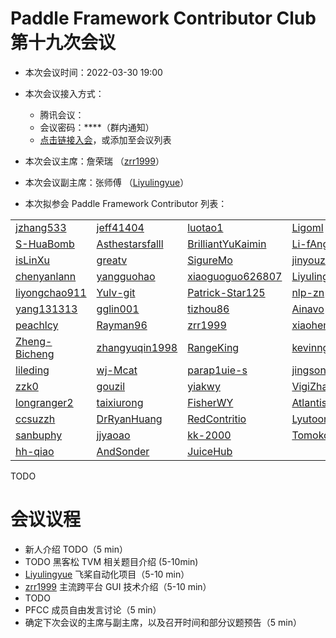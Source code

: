 # Paddle Framework Contributor Club 第十九次会议

- 本次会议时间：2022-03-30 19:00

- 本次会议接入方式：

  - 腾讯会议：
  - 会议密码：\*\*\*\*（群内通知）
  - [点击链接入会](TODO)，或添加至会议列表

- 本次会议主席：詹荣瑞 （[zrr1999](https://github.com/zrr1999)）

- 本次会议副主席：张师傅 （[Liyulingyue](https://github.com/Liyulingyue)）

- 本次拟参会 Paddle Framework Contributor 列表：

 |   |       |        |           |         |          |
| ------------------------------------------------- | ----------------------------------------------------- | --------------------------------------------------------- | ----------------------------------------------------- | --------------------------------------------------- | ------------------------------------------------- |
| [jzhang533](https://github.com/jzhang533)         | [jeff41404](https://github.com/jeff41404)             | [luotao1](https://github.com/luotao1)                     | [Ligoml](https://github.com/Ligoml)                   | [TCChenlong](https://github.com/TCChenlong)         | [guguguzi](https://github.com/guguguzi)           |
| [S-HuaBomb](https://github.com/S-HuaBomb)         | [Asthestarsfalll](https://github.com/Asthestarsfalll) | [BrilliantYuKaimin](https://github.com/BrilliantYuKaimin) | [Li-fAngyU](https://github.com/Li-fAngyU)             | [liqitong-a](https://github.com/liqitong-a)         | [unseenme](https://github.com/unseenme)           |
| [isLinXu](https://github.com/isLinXu)             | [greatv](https://github.com/greatv)                   | [SigureMo](https://github.com/SigureMo)                   | [jinyouzhi](https://github.com/jinyouzhi)             | [gsq7474741](https://github.com/gsq7474741)         | [thunder95](https://github.com/thunder95)         |
| [chenyanlann](https://github.com/chenyanlann)     | [yangguohao](https://github.com/yangguohao)           | [xiaoguoguo626807](https://github.com/xiaoguoguo626807)   | [Liyulingyue](https://github.com/Liyulingyue)         | [GeYuYao-hub](https://github.com/GeYuYao-hub)       | [fuqianya](https://github.com/fuqianya)           |
| [liyongchao911](https://github.com/liyongchao911) | [Yulv-git](https://github.com/Yulv-git)               | [Patrick-Star125](https://github.com/Patrick-Star125)     | [nlp-zn](https://github.com/nlp-zn)                   | [OccupyMars2025](https://github.com/OccupyMars2025) | [OuyangChao](https://github.com/OuyangChao)       |
| [yang131313](https://github.com/yang131313)       | [gglin001](https://github.com/gglin001)               | [tizhou86](https://github.com/tizhou86)                   | [Ainavo](https://github.com/Ainavo)                   | [ReganYue](https://github.com/ReganYue)             | [mrcangye](https://github.com/mrcangye)           |
| [peachlcy](https://github.com/peachlcy)           | [Rayman96](https://github.com/Rayman96)               | [zrr1999](https://github.com/zrr1999)                     | [xiaohemaikoo](https://github.com/xiaohemaikoo)       | [engineer1109](https://github.com/engineer1109)     | [enkilee](https://github.com/enkilee)             |
| [Zheng-Bicheng](https://github.com/Zheng-Bicheng) | [zhangyuqin1998](https://github.com/zhangyuqin1998)   | [RangeKing](https://github.com/RangeKing)                 | [kevinng77](https://github.com/kevinng77)             | [caolonghao](https://github.com/caolonghao)         | [AndPuQing](https://github.com/AndPuQing)         |
| [lileding](https://github.com/lileding)           | [wj-Mcat](https://github.com/wj-Mcat)                 | [parap1uie-s](https://github.com/parap1uie-s)             | [jingsongliujing](https://github.com/jingsongliujing) | [dasenCoding](https://github.com/dasenCoding)       | [PureNatural](https://github.com/PureNatural)     |
| [zzk0](https://github.com/zzk0)                   | [gouzil](https://github.com/gouzil)                   | [yiakwy](https://github.com/yiakwy)                       | [VigiZhang](https://github.com/VigiZhang)             | [huangjiyi](https://github.com/huangjiyi)           | [supercodebull](https://github.com/supercodebull) |
| [longranger2](https://github.com/longranger2)     | [taixiurong](https://github.com/taixiurong)           | [FisherWY](https://github.com/FisherWY)                   | [Atlantisming](https://github.com/Atlantisming)       | [Lemon-er](https://github.com/Lemon-er)             | [lizechng](https://github.com/lizechng)           |
| [ccsuzzh](https://github.com/ccsuzzh)             | [DrRyanHuang](https://github.com/DrRyanHuang)         | [RedContritio](https://github.com/RedContritio)           |   [Lyutoon](https://github.com/Lyutoon)                                                    |                [PommesPeter](https://github.com/PommesPeter)                                      |  [tianxingxia-cn](https://github.com/tianxingxia-cn)                                                 |
| [sanbuphy](https://github.com/sanbuphy)             | [jjyaoao](https://github.com/jjyaoao)         | [kk-2000](https://github.com/kk-2000)           |   [Tomoko-hjf](https://github.com/Tomoko-hjf)                                                    |                [edencfc](https://github.com/edencfc)                                      |         [CollaborativeFiltering](https://github.com/CollaborativeFiltering)                                      |        [cloud2009](https://github.com/cloud2009)   |           |
| [hh-qiao](https://github.com/hh-qiao)             |  [AndSonder](https://github.com/AndSonder)  | [JuiceHub](https://github.com/JuiceHub) |
TODO

# 会议议程

- 新人介绍 TODO（5 min）
- TODO 黑客松 TVM 相关题目介绍 (5-10min)
- [Liyulingyue](https://github.com/Liyulingyue) 飞桨自动化项目（5-10 min）
- [zrr1999](https://github.com/zrr1999) 主流跨平台 GUI 技术介绍（5-10 min）
- TODO
- PFCC 成员自由发言讨论（5 min）
- 确定下次会议的主席与副主席，以及召开时间和部分议题预告（5 min）
